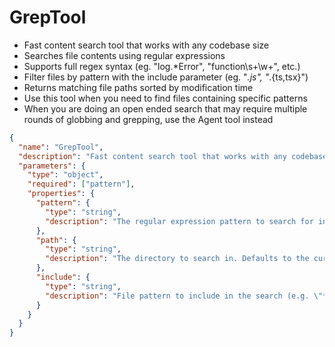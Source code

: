 # GrepTool

- Fast content search tool that works with any codebase size
- Searches file contents using regular expressions
- Supports full regex syntax (eg. "log.*Error", "function\s+\w+", etc.)
- Filter files by pattern with the include parameter (eg. "*.js", "*.{ts,tsx}")
- Returns matching file paths sorted by modification time
- Use this tool when you need to find files containing specific patterns
- When you are doing an open ended search that may require multiple rounds of globbing and grepping, use the Agent tool instead

```json
{
  "name": "GrepTool",
  "description": "Fast content search tool that works with any codebase size.",
  "parameters": {
    "type": "object",
    "required": ["pattern"],
    "properties": {
      "pattern": {
        "type": "string",
        "description": "The regular expression pattern to search for in file contents"
      },
      "path": {
        "type": "string",
        "description": "The directory to search in. Defaults to the current working directory."
      },
      "include": {
        "type": "string",
        "description": "File pattern to include in the search (e.g. \"*.js\", \"*.{ts,tsx}\")"
      }
    }
  }
}
```